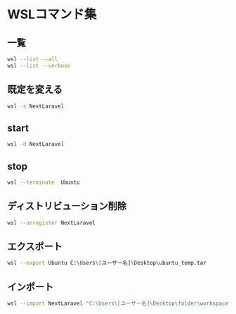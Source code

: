 # WSLコマンド集

## 一覧

```bash
wsl --list --all
wsl --list --verbose
```

## 既定を変える

```bash
wsl -s NextLaravel
```

## start

```bash
wsl -d NextLaravel
```

## stop

```bash
wsl --terminate  Ubuntu
```

## ディストリビューション削除

```bash
wsl --unregister NextLaravel
```

## エクスポート

```bash
wsl --export Ubuntu C:\Users\[ユーザー名]\Desktop\ubuntu_temp.tar
```

## インポート

```bash
wsl --import NextLaravel "C:\Users\[ユーザー名]\Desktop\folder\workspace\workspace(Docker)\NextLaravelContainer" C:\Users\[ユーザー名]\Desktop\ubuntu_temp.tar
```
